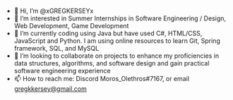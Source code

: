 - 👋 Hi, I’m @xGREGKERSEYx
- 👀 I’m interested in Summer Internships in Software Engineering / Design, Web Development, Game Development
- 🌱 I’m currently coding using Java but have used C#, HTML/CSS, JavaScript and Python. I am using online resources to learn Git, Spring framework, SQL, and MySQL
- 💞️ I’m looking to collaborate on projects to enhance my proficiencies in data structures, algorithms, and software design and gain practical software engineering experience
- 📫 How to reach me: Discord Moros_Olethros#7167, or email gregkkersey@gmail.com

<!---
xGREGKERSEYx/xGREGKERSEYx is a ✨ special ✨ repository because its `README.md` (this file) appears on your GitHub profile.
You can click the Preview link to take a look at your changes.
--->

